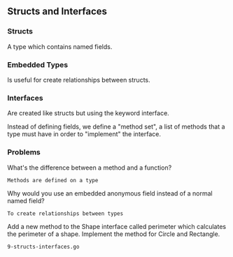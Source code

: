 ## Structs and Interfaces

### Structs

A type which contains named fields.

### Embedded Types

Is useful for create relationships between structs.

### Interfaces

Are created like structs but using the keyword interface. 

Instead of defining fields, we define a "method set", 
a list of methods that a type must have in order to "implement" the interface.

### Problems

What's the difference between a method and a function?

    Methods are defined on a type

Why would you use an embedded anonymous field instead of a normal named field?

    To create relationships between types

Add a new method to the Shape interface called perimeter which calculates 
the perimeter of a shape. Implement the method for Circle and Rectangle.

    9-structs-interfaces.go
    
    